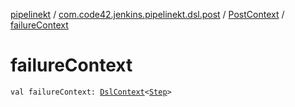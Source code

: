 [pipelinekt](../../index.md) / [com.code42.jenkins.pipelinekt.dsl.post](../index.md) / [PostContext](index.md) / [failureContext](./failure-context.md)

# failureContext

`val failureContext: `[`DslContext`](../../com.code42.jenkins.pipelinekt.dsl/-dsl-context/index.md)`<`[`Step`](../../com.code42.jenkins.pipelinekt.core.step/-step/index.md)`>`